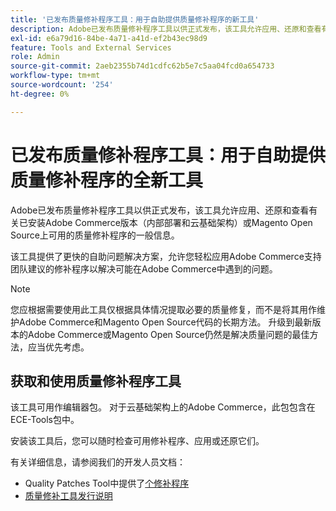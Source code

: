 ```yaml
---
title: '已发布质量修补程序工具：用于自助提供质量修补程序的新工具'
description: Adobe已发布质量修补程序工具以供正式发布，该工具允许应用、还原和查看有关已安装Adobe Commerce版本（内部部署和云基础架构）或Magento Open Source上可用的质量修补程序的一般信息。
exl-id: e6a79d16-84be-4a71-a41d-ef2b43ec98d9
feature: Tools and External Services
role: Admin
source-git-commit: 2aeb2355b74d1cdfc62b5e7c5aa04fcd0a654733
workflow-type: tm+mt
source-wordcount: '254'
ht-degree: 0%

---
```


# 已发布质量修补程序工具：用于自助提供质量修补程序的全新工具

Adobe已发布质量修补程序工具以供正式发布，该工具允许应用、还原和查看有关已安装Adobe Commerce版本（内部部署和云基础架构）或Magento Open Source上可用的质量修补程序的一般信息。

该工具提供了更快的自助问题解决方案，允许您轻松应用Adobe Commerce支持团队建议的修补程序以解决可能在Adobe Commerce中遇到的问题。

>[!NOTE]
>
>您应根据需要使用此工具仅根据具体情况提取必要的质量修复，而不是将其用作维护Adobe Commerce和Magento Open Source代码的长期方法。 升级到最新版本的Adobe Commerce或Magento Open Source仍然是解决质量问题的最佳方法，应当优先考虑。

## 获取和使用质量修补程序工具

该工具可用作编辑器包。 对于云基础架构上的Adobe Commerce，此包包含在ECE-Tools包中。

安装该工具后，您可以随时检查可用修补程序、应用或还原它们。

有关详细信息，请参阅我们的开发人员文档：

* Quality Patches Tool中提供了[个修补程序](https://experienceleague.adobe.com/tools/commerce-quality-patches/index.html?lang=zh-Hans)
* [质量修补工具发行说明](https://experienceleague.adobe.com/zh-hans/docs/commerce-operations/tools/quality-patches-tool/release-notes)
